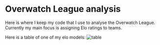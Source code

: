 # Overwatch League analysis
Here is where I keep my code that I use to analyse the Overwatch League. Currently my main focus is assigning Elo ratings to teams.

Here is a table of one of my elo models:
![table](https://gyazo.com/42f9d00f346f47d1cfcc7f315099f773)